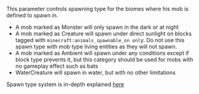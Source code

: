 This parameter controls spawning type for the biomes where his mob is defined to spawn in.

* A mob marked as Monster will only spawn in the dark or at night
* A mob marked as Creature will spawn under direct sunlight on blocks tagged with `minecraft:animals_spawnable_on onl`y. 
Do not use this spawn type with mob type living entities as they will not spawn.
* A mob marked as Ambient will spawn under any conditions except if block type prevents it,
but this category should be used for mobs with no gameplay effect such as bats
* WaterCreature will spawn in water, but with no other limitations

Spawn type system is in-depth explained [here](https://mcreator.net/wiki/mob-spawning-parameters)